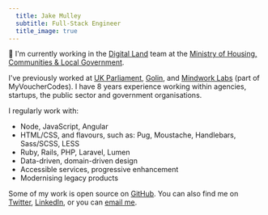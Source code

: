 ```yaml
---
  title: Jake Mulley
  subtitle: Full-Stack Engineer
  title_image: true
---
```


👋 I'm currently working in the [Digital Land](https://digital-land.github.io/) team at the [Ministry of Housing, Communities & Local Government](https://www.gov.uk/government/organisations/ministry-of-housing-communities-and-local-government).

I've previously worked at [UK Parliament](https://beta.parliament.uk), [Golin](https://golin.com), and [Mindwork Labs](https://www.myvouchercodes.co.uk) (part of MyVoucherCodes). I have 8 years experience working within agencies, startups, the public sector and government organisations.

I regularly work with:

- Node, JavaScript, Angular
- HTML/CSS, and flavours, such as: Pug, Moustache, Handlebars, Sass/SCSS, LESS
- Ruby, Rails, PHP, Laravel, Lumen
- Data-driven, domain-driven design
- Accessible services, progressive enhancement
- Modernising legacy products

Some of my work is open source on [GitHub](https://github.com/jakemulley). You can also find me on [Twitter](https://twitter.com/carboia), [LinkedIn](https://linkedin.com/in/jakemulley), or you can [email me](mailto:me@jakemulley.com).

